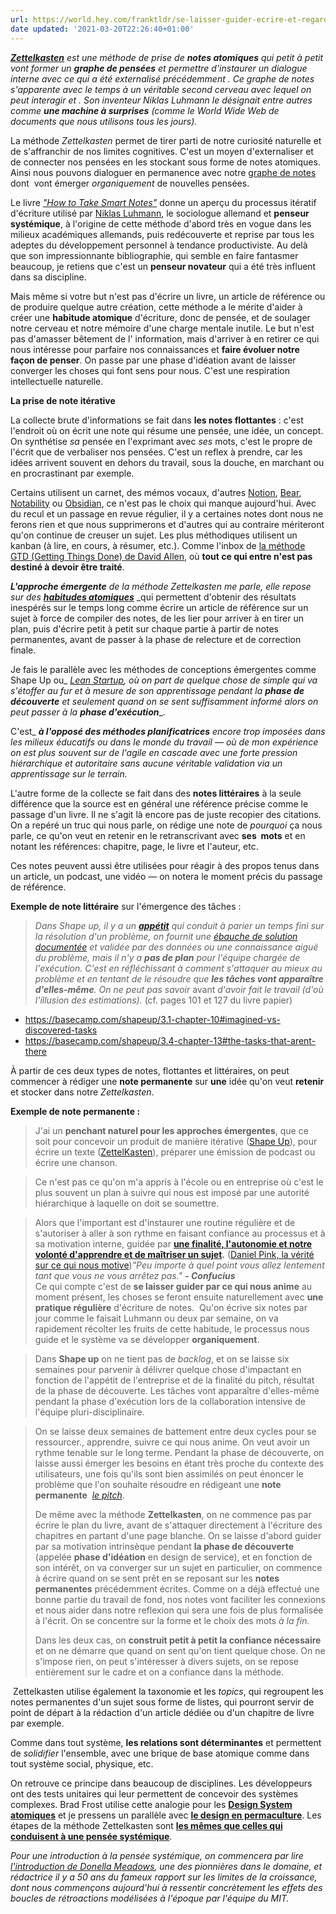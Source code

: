 ```yaml
---
url: https://world.hey.com/franktldr/se-laisser-guider-ecrire-et-regarder-emerger-les-benefices-du-travail-organique-3c87ad6f
date updated: '2021-03-20T22:26:40+01:00'
---
```


[**_Zettelkasten_**](https://fr.wikipedia.org/wiki/Zettelkasten) _est une méthode de prise de_ **_notes atomiques_** _qui petit à petit vont former un_ **_graphe de pensées_** _et permettre d'instaurer un dialogue interne avec ce qui a été externalisé précédemment . Ce graphe de notes s'apparente avec le temps à un véritable second cerveau avec lequel on peut interagir et . Son inventeur Niklas Luhmann le désignait entre autres comme_ **_une machine à surprises_** _(comme le World Wide Web de documents que nous utilisons tous les jours)._

La méthode _Zettelkasten_ permet de tirer parti de notre curiosité naturelle et de s'affranchir de nos limites cognitives. C'est un moyen d'externaliser et de connecter nos pensées en les stockant sous forme de notes atomiques. Ainsi nous pouvons dialoguer en permanence avec notre [graphe de notes](https://publish.obsidian.md/help/Plugins/Graph+view) dont  vont émerger _organiquement_ de nouvelles pensées.

Le livre [_"How to Take Smart Notes"_](https://takesmartnotes.com/) donne un aperçu du processus itératif d'écriture utilisé par [Niklas Luhmann](https://fr.wikipedia.org/wiki/Niklas_Luhmann), le sociologue allemand et **penseur  systémique**, à l'origine de cette méthode d'abord très en vogue dans les milieux académiques allemands, puis redécouverte et reprise par tous les adeptes du développement personnel à tendance productiviste. Au delà que son impressionnante bibliographie, qui semble en faire fantasmer beaucoup, je retiens que c'est un **penseur novateur** qui a été très influent dans sa discipline.

Mais même si votre but n'est pas d'écrire un livre, un article de référence ou de produire quelque autre création, cette méthode a le mérite d'aider à créer une **habitude atomique** d'écriture, donc de pensée, et de soulager notre cerveau et notre mémoire d'une charge mentale inutile. Le but n'est pas d'amasser bêtement de l' information, mais d'arriver à en retirer ce qui nous intéresse pour parfaire nos connaissances et **faire évoluer notre façon de penser**. On passe par une phase d'idéation avant de laisser converger les choses qui font sens pour nous. C'est une respiration intellectuelle naturelle.

**La prise de note itérative**

La collecte brute d'informations se fait dans **les notes flottantes** : c'est l'endroit où on écrit une note qui résume une pensée, une idée, un concept. On synthétise _sa_ pensée en l'exprimant avec _ses_ mots, c'est le propre de l'écrit que de verbaliser nos pensées. C'est un reflex à prendre, car les idées arrivent souvent en dehors du travail, sous la douche, en marchant ou en procrastinant par exemple.

Certains utilisent un carnet, des mémos vocaux, d'autres [Notion](https://www.notion.so/), [Bear](https://bear.app/), [Notability](https://www.gingerlabs.com/) ou [Obsidian](https://obsidian.md/), ce n'est pas le choix qui manque aujourd'hui. Avec du recul et un passage en revue régulier, il y a certaines notes dont nous ne ferons rien et que nous supprimerons et d'autres qui au contraire mériteront qu'on continue de creuser un sujet. Les plus méthodiques utilisent un kanban (à lire, en cours, à résumer, etc.). Comme l'inbox de [la méthode GTD (Getting Things Done) de David Allen](https://www.youtube.com/watch?v=gCswMsONkwY), où **tout ce qui entre n'est pas destiné à devoir être traité**.

**_L'approche émergente_** _de la méthode Zettelkasten me parle, elle repose sur des_ [**_habitudes atomiques_**](https://jamesclear.com/atomic-habits) _qui permettent d'obtenir des résultats inespérés sur le temps long comme écrire un article de référence sur un sujet à force de compiler des notes, de les lier pour arriver à en tirer un plan, puis d'écrire petit à petit sur chaque partie à partir de notes permanentes, avant de passer à la phase de relecture et de correction finale.

Je fais le parallèle avec les méthodes de conceptions émergentes comme Shape Up ou_ [_Lean Startup_](https://fr.wikipedia.org/wiki/Lean_startup)_, où on part de quelque chose de simple qui va s'étoffer au fur et à mesure de son apprentissage pendant la_ **_phase de découverte_** _et seulement quand on se sent suffisamment informé alors on peut passer à la_ **_phase d'exécution_**_.

C'est_ **_à l'opposé des méthodes planificatrices_** _encore trop imposées dans les milieux éducatifs ou dans le monde du travail — où de mon expérience on est plus souvent sur de l'agile en cascade avec une forte pression hiérarchique et autoritaire sans aucune véritable validation via un apprentissage sur le terrain._

L'autre forme de la collecte se fait dans des **notes littéraires** à la seule différence que la source est en général une référence précise comme le passage d'un livre. Il ne s'agit là encore pas de juste recopier des citations.\
On a repéré un truc qui nous parle, on rédige une note de _pourquoi_ ça nous parle, ce qu'on veut en retenir en le retranscrivant avec **ses  mots** et en notant les références: chapitre, page, le livre et l'auteur, etc.

Ces notes peuvent aussi être utilisées pour réagir à des propos tenus dans un article, un podcast, une vidéo — on notera le moment précis du passage de référence.

**Exemple de note littéraire** sur l'émergence des tâches :

> _Dans Shape up, il y a un_ [**_appétit_**](https://basecamp.com/shapeup/1.2-chapter-03#setting-the-appetite) _qui conduit à parier un temps fini sur la résolution d'un problème, on fournit une_ [_ébauche de solution documentée_](https://basecamp.com/shapeup/1.1-chapter-02) _et validée par des données ou une connaissance aiguë du problème, mais il n'y a_ **_pas de plan_** _pour l'équipe chargée de l'exécution. C'est en réfléchissant à comment s'attaquer au mieux au problème et en tentant de le résoudre que_ **_les tâches vont apparaître d'elles-même_**_. On ne peut pas savoir_ avant _d'avoir fait le travail (d'où l'illusion des estimations)._ (cf. pages 101 et 127 du livre papier)

- <https://basecamp.com/shapeup/3.1-chapter-10#imagined-vs-discovered-tasks> 
- <https://basecamp.com/shapeup/3.4-chapter-13#the-tasks-that-arent-there>

À partir de ces deux types de notes, flottantes et littéraires, on peut commencer à rédiger une **note permanente** sur **une** idée qu'on veut **retenir** et stocker dans notre _Zettelkasten_.

**Exemple de note permanente :**

> J'ai un **penchant naturel pour les approches émergentes**, que ce soit pour concevoir un produit de manière itérative ([Shape Up](https://basecamp.com/shapeup)), pour écrire un texte ([ZettelKasten](https://zettelkasten.de/introduction/)), préparer une émission de podcast ou écrire une chanson.

> Ce n'est pas ce qu'on m'a appris à l'école ou en entreprise où c'est le plus souvent un plan à suivre qui nous est imposé par une autorité hiérarchique à laquelle on doit se soumettre.

> Alors que l'important est d'instaurer une routine régulière et de s'autoriser à aller à son rythme en faisant confiance au processus et à sa motivation interne, guidée par [**une finalité, l'autonomie et notre volonté d'apprendre et de maîtriser un sujet**](https://youtu.be/J2L5HD0tyhY?t=304)**.** ([Daniel Pink, la vérité sur ce qui nous motive](https://editions.flammarion.com/la-verite-sur-ce-qui-nous-motive/9782081379527))_"Peu importe à quel point vous allez lentement tant que vous ne vous arrêtez pas."_ **_- Confucius_**\
> Ce qui compte c'est de **se laisser guider par ce qui nous anime** au moment présent, les choses se feront ensuite naturellement avec **une pratique régulière** d'écriture de notes.  Qu'on écrive six notes par jour comme le faisait Luhmann ou deux par semaine, on va rapidement récolter les fruits de cette habitude, le processus nous guide et le système va se développer **organiquement**.

> Dans **Shape up** on ne tient pas de _backlog_, et on se laisse six semaines pour parvenir à délivrer quelque chose d'impactant en fonction de l'appétit de l'entreprise et de la finalité du pitch, résultat de la phase de découverte. Les tâches vont apparaître d'elles-même pendant la phase d'exécution lors de la collaboration intensive de l'équipe pluri-disciplinaire. 

> On se laisse deux semaines de battement entre deux cycles pour se ressourcer., apprendre, suivre ce qui nous anime. On veut avoir un rythme tenable sur le long terme. Pendant la phase de découverte, on laisse aussi émerger les besoins en étant très proche du contexte des utilisateurs, une fois qu'ils sont bien assimilés on peut énoncer le problème que l'on souhaite résoudre en rédigeant une **note permanente**  [_le pitch_](https://basecamp.com/shapeup/1.5-chapter-06).
>
> De même avec la méthode **Zettelkasten**, on ne commence pas par écrire le plan du livre, avant de s'attaquer directement à l'écriture des chapitres en partant d'une page blanche. On se laisse d'abord guider par sa motivation intrinsèque pendant **la phase de découverte** (appelée **phase d'idéation** en design de service), et en fonction de son intérêt, on va converger sur un sujet en particulier, on commence à écrire quand on se sent prêt en se reposant sur les **notes permanentes** précédemment écrites. Comme on a déjà effectué une bonne partie du travail de fond, nos notes vont faciliter les connexions et nous aider dans notre reflexion qui sera une fois de plus formalisée à l'écrit. On se concentre sur la forme et le choix des mots _à la fin_.
>
> Dans les deux cas, on **construit petit à petit la confiance nécessaire** et on ne démarre que quand on sent qu'on tient quelque chose. On ne s'impose rien, on peut s'intéresser à divers sujets, on se repose entièrement sur le cadre et on a confiance dans la méthode. 

 Zettelkasten utilise également la taxonomie et les _topics_, qui regroupent les notes permanentes d'un sujet sous forme de listes, qui pourront servir de point de départ à la rédaction d'un article dédiée ou d'un chapitre de livre par exemple.

Comme dans tout système, **les relations sont déterminantes** et permettent de _solidifier_ l'ensemble, avec une brique de base atomique comme dans tout système social, physique, etc.

On retrouve ce principe dans beaucoup de disciplines. Les développeurs ont des tests unitaires qui leur permettent de concevoir des systèmes complexes. Brad Frost utilise cette analogie pour les [**Design System atomiques**](https://atomicdesign.bradfrost.com/) et je pressens un parallèle avec [**le design en permaculture**](https://www.permaculturenews.org/2017/09/05/permaculture-design-5-steps/). Les étapes de la méthode Zettelkasten sont [**les mêmes que celles qui conduisent à une pensée systémique**](https://thesystemsthinker.com/six-steps-to-thinking-systemically/).

_Pour une introduction à la pensée systémique, on commencera par lire_ [_l'introduction de Donella Meadows_](https://www.amazon.com/Thinking-Systems-Donella-H-Meadows/dp/1603580557)_, une des pionnières dans le domaine, et rédactrice il y a 50 ans du fameux rapport sur les limites de la croissance, dont nous commençons aujourd'hui à ressentir concrètement les effets des boucles de rétroactions modélisées à l'époque par l'équipe du MIT._